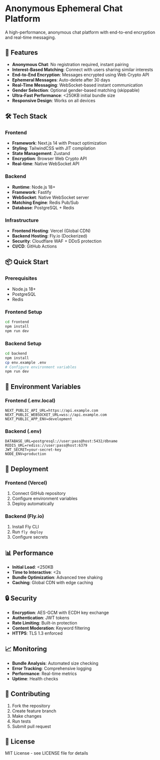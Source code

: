 # Anonymous Ephemeral Chat Platform

A high-performance, anonymous chat platform with end-to-end encryption and real-time messaging.

## 🚀 Features

- **Anonymous Chat**: No registration required, instant pairing
- **Interest-Based Matching**: Connect with users sharing similar interests
- **End-to-End Encryption**: Messages encrypted using Web Crypto API
- **Ephemeral Messages**: Auto-delete after 30 days
- **Real-Time Messaging**: WebSocket-based instant communication
- **Gender Selection**: Optional gender-based matching (skippable)
- **Ultra-Fast Performance**: <250KB initial bundle size
- **Responsive Design**: Works on all devices

## 🛠 Tech Stack

### Frontend
- **Framework**: Next.js 14 with Preact optimization
- **Styling**: TailwindCSS with JIT compilation
- **State Management**: Zustand
- **Encryption**: Browser Web Crypto API
- **Real-time**: Native WebSocket API

### Backend
- **Runtime**: Node.js 18+
- **Framework**: Fastify
- **WebSocket**: Native WebSocket server
- **Matching Engine**: Redis Pub/Sub
- **Database**: PostgreSQL + Redis

### Infrastructure
- **Frontend Hosting**: Vercel (Global CDN)
- **Backend Hosting**: Fly.io (Dockerized)
- **Security**: Cloudflare WAF + DDoS protection
- **CI/CD**: GitHub Actions

## 📦 Quick Start

### Prerequisites
- Node.js 18+
- PostgreSQL
- Redis

### Frontend Setup
```bash
cd frontend
npm install
npm run dev
```

### Backend Setup
```bash
cd backend
npm install
cp env.example .env
# Configure environment variables
npm run dev
```

## 🔧 Environment Variables

### Frontend (.env.local)
```env
NEXT_PUBLIC_API_URL=https://api.example.com
NEXT_PUBLIC_WEBSOCKET_URL=wss://api.example.com
NEXT_PUBLIC_APP_ENV=development
```

### Backend (.env)
```env
DATABASE_URL=postgresql://user:pass@host:5432/dbname
REDIS_URL=rediss://user:pass@host:6379
JWT_SECRET=your-secret-key
NODE_ENV=production
```

## 🚀 Deployment

### Frontend (Vercel)
1. Connect GitHub repository
2. Configure environment variables
3. Deploy automatically

### Backend (Fly.io)
1. Install Fly CLI
2. Run `fly deploy`
3. Configure secrets

## 📊 Performance

- **Initial Load**: <250KB
- **Time to Interactive**: <2s
- **Bundle Optimization**: Advanced tree shaking
- **Caching**: Global CDN with edge caching

## 🔒 Security

- **Encryption**: AES-GCM with ECDH key exchange
- **Authentication**: JWT tokens
- **Rate Limiting**: Built-in protection
- **Content Moderation**: Keyword filtering
- **HTTPS**: TLS 1.3 enforced

## 📈 Monitoring

- **Bundle Analysis**: Automated size checking
- **Error Tracking**: Comprehensive logging
- **Performance**: Real-time metrics
- **Uptime**: Health checks

## 🤝 Contributing

1. Fork the repository
2. Create feature branch
3. Make changes
4. Run tests
5. Submit pull request

## 📄 License

MIT License - see LICENSE file for details 